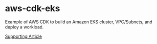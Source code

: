 # aws-cdk-eks
Example of AWS CDK to build an Amazon EKS cluster, VPC/Subnets, and deploy a workload.

[Supporting Article](https://jimmy-ray.medium.com/aws-cdk-where-imperative-meets-declarative-3d23fd4a4dbd)
